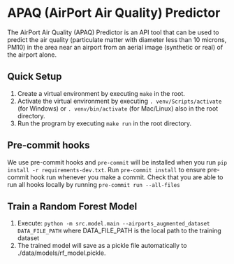 # APAQ (AirPort Air Quality) Predictor
The AirPort Air Quality (APAQ) Predictor is an API tool that can be used to predict the air quality (particulate matter with diameter less than 10 microns, PM10) in the area near an airport from an aerial image (synthetic or real) of the airport alone.

## Quick Setup
1. Create a virtual environment by executing `make` in the root.
2. Activate the virtual environment by executing `. venv/Scripts/activate` (for Windows) or `. venv/bin/activate` (for Mac/Linux) also in the root directory.
3. Run the program by executing `make run` in the root directory.


## Pre-commit hooks
We use pre-commit hooks and `pre-commit` will be installed when you run `pip install -r requirements-dev.txt`.
Run `pre-commit install` to ensure pre-commit hook run whenever you make a commit. Check that you are able to run all hooks locally by running `pre-commit run --all-files`

## Train a Random Forest Model
1. Execute: `python -m src.model.main --airports_augmented_dataset DATA_FILE_PATH` where DATA_FILE_PATH is the local path to the training dataset
2. The trained model will save as a pickle file automatically to ./data/models/rf_model.pickle.

